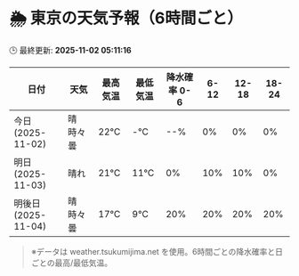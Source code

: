 # 🌦️ 東京の天気予報（6時間ごと）

🕒 最終更新: **2025-11-02 05:11:16**

| 日付 | 天気 | 最高気温 | 最低気温 | 降水確率 0-6 | 6-12 | 12-18 | 18-24 |
|------|------|----------|----------|------------|------|------|------|
| 今日 (2025-11-02) | 晴時々曇 | 22℃ | -℃ | --% | 0% | 0% | 0% |
| 明日 (2025-11-03) | 晴れ | 21℃ | 11℃ | 0% | 10% | 10% | 0% |
| 明後日 (2025-11-04) | 晴時々曇 | 17℃ | 9℃ | 20% | 20% | 20% | 20% |

> ※データは weather.tsukumijima.net を使用。6時間ごとの降水確率と日ごとの最高/最低気温。